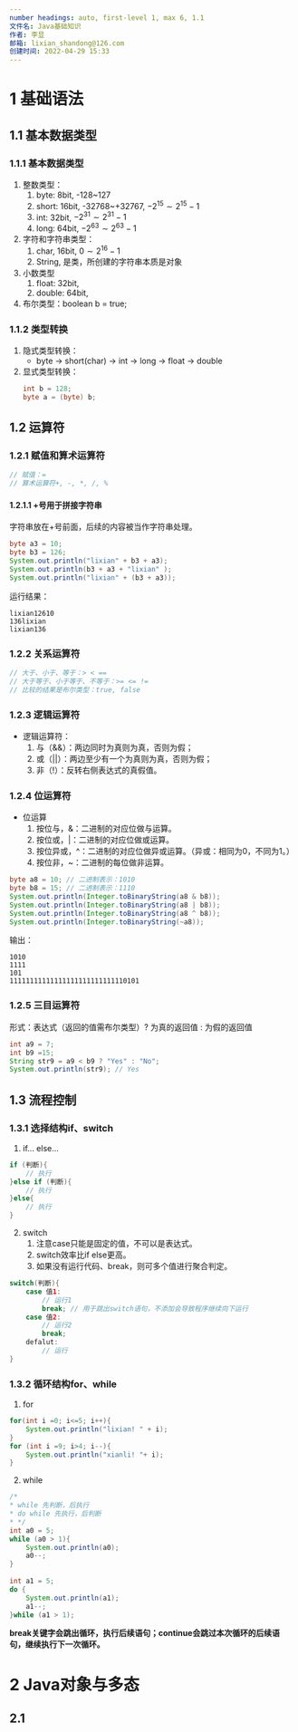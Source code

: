 ```yaml
---
number headings: auto, first-level 1, max 6, 1.1
文件名: Java基础知识
作者: 李显
邮箱: lixian_shandong@126.com
创建时间: 2022-04-29 15:33
---
```


# 1 基础语法
## 1.1 基本数据类型
### 1.1.1 基本数据类型
1. 整数类型：
    1. byte: 8bit, -128~127
    2. short: 16bit, -32768~+32767, $-2^{15}\sim2^{15}-1$
    3. int: 32bit,  $-2^{31}\sim2^{31}-1$
    4. long: 64bit, $-2^{63}\sim2^{63}-1$
2. 字符和字符串类型：
    1. char, 16bit, $0\sim2^{16}-1$
    2. String, 是类，所创建的字符串本质是对象
3. 小数类型
    1. float: 32bit, 
    2. double: 64bit, 
4. 布尔类型：boolean b = true;

### 1.1.2 类型转换

1. 隐式类型转换：
    - byte $\rightarrow$ short(char) $\rightarrow$ int $\rightarrow$ long $\rightarrow$ float $\rightarrow$ double
2. 显式类型转换：
   ```java
   int b = 128;
   byte a = (byte) b;
   ```


## 1.2 运算符
### 1.2.1 赋值和算术运算符
```java
// 赋值：=
// 算术运算符+, -, *, /, % 
```
#### 1.2.1.1 +号用于拼接字符串
字符串放在+号前面，后续的内容被当作字符串处理。

```java
byte a3 = 10;
byte b3 = 126;
System.out.println("lixian" + b3 + a3);
System.out.println(b3 + a3 + "lixian" );
System.out.println("lixian" + (b3 + a3));
```
运行结果：
```shell
lixian12610
136lixian
lixian136
```

### 1.2.2 关系运算符
```java
// 大于、小于、等于：> < ==
// 大于等于、小于等于、不等于：>= <= !=
// 比较的结果是布尔类型：true, false
```

### 1.2.3 逻辑运算符
- 逻辑运算符：
    1. 与（&&）：两边同时为真则为真，否则为假；
    2. 或（||）：两边至少有一个为真则为真，否则为假； 
    3. 非（!）：反转右侧表达式的真假值。
### 1.2.4 位运算符
- 位运算
    1. 按位与，&：二进制的对应位做与运算。
    2. 按位或，|：二进制的对应位做或运算。
    3. 按位异或，^：二进制的对应位做异或运算。（异或：相同为0，不同为1。）
    4. 按位非，~：二进制的每位做非运算。

```java
byte a8 = 10; // 二进制表示：1010  
byte b8 = 15; // 二进制表示：1110  
System.out.println(Integer.toBinaryString(a8 & b8));  
System.out.println(Integer.toBinaryString(a8 | b8));  
System.out.println(Integer.toBinaryString(a8 ^ b8));  
System.out.println(Integer.toBinaryString(~a8));
```
输出：
```shell
1010
1111
101
11111111111111111111111111110101
```
### 1.2.5 三目运算符
形式：表达式（返回的值需布尔类型）? 为真的返回值 : 为假的返回值

```java
int a9 = 7;  
int b9 =15;  
String str9 = a9 < b9 ? "Yes" : "No";  
System.out.println(str9); // Yes
```



## 1.3 流程控制
### 1.3.1 选择结构if、switch
1. if... else...
```java
if (判断){
    // 执行
}else if (判断){
    // 执行
}else{
    // 执行
}

```
2. switch 
    1. 注意case只能是固定的值，不可以是表达式。
    2. switch效率比if else更高。
    3. 如果没有运行代码、break，则可多个值进行聚合判定。
```java
switch(判断){
    case 值1:
        // 运行1
        break; // 用于跳出switch语句，不添加会导致程序继续向下运行
    case 值2:
        // 运行2
        break;
    defalut:
        // 运行
}
```
### 1.3.2 循环结构for、while
1. for
```java
for(int i =0; i<=5; i++){  
    System.out.println("lixian! " + i);  
}  
for (int i =9; i>4; i--){  
    System.out.println("xianli! "+ i);  
}
```
2. while
```java
/*  
* while 先判断，后执行  
* do while 先执行，后判断  
* */  
int a0 = 5;  
while (a0 > 1){  
    System.out.println(a0);  
    a0--;  
}  
  
int a1 = 5;  
do {  
    System.out.println(a1);  
    a1--;  
}while (a1 > 1);
```

**break关键字会跳出循环，执行后续语句；continue会跳过本次循环的后续语句，继续执行下一次循环。**



# 2 Java对象与多态
## 2.1 




